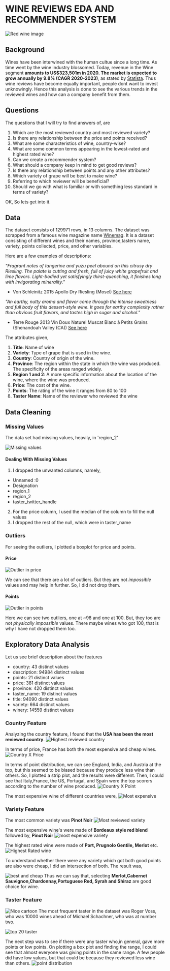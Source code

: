 # WINE REVIEWS EDA AND RECOMMENDER SYSTEM

![Red wine image](https://images.unsplash.com/photo-1535869462434-f92cc30bf40c?ixlib=rb-1.2.1&ixid=eyJhcHBfaWQiOjEyMDd9&auto=format&fit=crop&w=755&q=80)

## Background
Wines have been interwined with the human cultue since a long time. As time went by the wine industry blossomed. Today, revenue in the Wine segment **amounts to US$323,501m in 2020. The market is expected to grow annually by 9.8% (CAGR 2020-2023)**, as stated by [Statista](https://www.statista.com/outlook/10030000/100/wine/worldwide). Thus wine reviews have become equally important, people dont want to invest unknowingly. Hence this analysis is done to see the various trends in the reviewed wines and how can a company benefit from them.

## Questions
The questions that I will try to find answers of, are
1. Which are the most reviewed country and most reviewed
variety?
2. Is there any relationship between the price and points
received?
3. What are some characteristics of wine, country-wise?
4. What are some common terms appearing in the lowest-rated
and highest rated wine?
5. Can we create a recommender system?
6. What should a company keep in mind to get good reviews?
7. Is there any relationship between points and any other
attributes?
8. Which variety of grape will be best to make wine?
9. Referring to which reviewer will be beneficial?
10. Should we go with what is familiar or with something less
standard in terms of variety?

OK, So lets get into it.

## Data
The dataset consists of 129971 rows, in 13 columns. The dataset was scrapped from a famous wine magazine name [Winemag](https://www.winemag.com/). It is a dataset consisting of different wines and their names, province,tasters name, variety, points collected, price, and other variables.

Here are a few examples of descriptions:

*"Fragrant notes of tangerine and yuzu peel abound on this citrusy dry Riesling.
The palate is cutting and fresh, full of juicy white grapefruit and lime flavors.
Light-bodied yet satisfyingly thirst-quenching, it finishes long with invigorating
minerality."*
- Von Schleinitz 2015 Apollo Dry Riesling (Mosel) [See here](https://www.winemag.com/buying-guide/von-schleinitz-2015-apollo-dry-riesling-mosel/)

*"An earthy, nutty aroma and flavor come through the intense sweetness and
full body of this dessert-style wine. It goes for earthy complexity rather than
obvious fruit flavors, and tastes high in sugar and alcohol."*
- Terre Rouge 2013 Vin Doux Naturel Muscat Blanc à Petits Grains (Shenandoah Valley (CA)) [See here](https://www.winemag.com/buying-guide/terre-rouge-2013-vin-doux-naturel-muscat-blanc-a-petit-grain-shenandoah-valley-ca/)

The attributes given,

1. **Title**: Name of wine
2. **Variety**: Type of grape that is used in the wine.
3. **Country**: Country of origin of the wine.
4. **Province**: The region within the state in which the wine was
produced. The specificity of the areas ranged widely.
5. **Region 1 and 2**: A more specific information about the location of
the wine, where the wine was produced.
6. **Price**: The cost of the wine.
7. **Points**: The rating of the wine it ranges from 80 to 100
8. **Taster Name**: Name of the reviewer who reviewed the wine

## Data Cleaning

### Missing Values
The data set had missing values, heavily, in 'region_2'

![Missing values](https://www.kaggleusercontent.com/kf/43000787/eyJhbGciOiJkaXIiLCJlbmMiOiJBMTI4Q0JDLUhTMjU2In0..Ro9TEFEZyThqbREfsvNS6A.vuvcfFgtlyjwLfDY2BvpmRLjlk86J4OHOxPXteSiB_X4mvssCCemmaIOjrShxu6xIkjTSAhCw_nzstu1Adi5pZYSx1YutK0HrYCheKPzdHCQ_FJsRfm-V3VTzVP34K8E3M-Wh7Yo6Vd58huIE0NmF5bhxveeqw_yEphjG7lwkTGDpg7ZSEjc4xpZVaZuMGOmD8xNvTZIW58rFu4vH_YzGqxdxvzHB4MsjWyPImEy47Y92uUOiZrVVrinFkLmXTe7SCH7db3DCS3o-vUGTZvv-QJuc25ntXFtIqJNduku3d-jpQvKUSQxoNo11xQXsNMLNTwScmHvQnLmcsU_5_uJeVJnD3TDOjz9v3ZmTEkgXnhAEzslwREF9kANRfFllYdHb9fIoxe6khYdEJYMJprsJpduwnNAOxrsn90tYWxbHxunaMILwfX_in9aFe2lCE6wZKdPEA3GME69hPh_M8L1qJJEbg2CzAkSN9-VP7gmYlas1go-mH0WB0CAAyK1K8X2_uK4jEDlAdgj5QXgDFvxhgQLsU-hI5-KJ5V7c9quT6P2mKd8uvPRvnHq_KNuGf1rx5FBUAsQejncReIZF_wa13tl56tSg6Jbka7hmzO0Ozukw8R3OX57ENVI-N6j02rYbuP23fNcqPKufRe_teafXqz0xbQlTNWiutO1g79Ywas.VxqE7C9VBdF1RHi70CNlxQ/__results___files/__results___18_1.png)

#### Dealing With Missing Values

1. I dropped the unwanted columns, namely, 
- Unnamed :0
- Designation
- region_1
- region_2
- taster_twitter_handle

2. For the price column, I used the median of the column to fill the null values
3. I dropped the rest of the null, which were in taster_name

### Outliers

For seeing the outliers, I plotted a boxplot for price and points.

#### Price
![Outlier in price](https://www.kaggleusercontent.com/kf/43000787/eyJhbGciOiJkaXIiLCJlbmMiOiJBMTI4Q0JDLUhTMjU2In0..Ro9TEFEZyThqbREfsvNS6A.vuvcfFgtlyjwLfDY2BvpmRLjlk86J4OHOxPXteSiB_X4mvssCCemmaIOjrShxu6xIkjTSAhCw_nzstu1Adi5pZYSx1YutK0HrYCheKPzdHCQ_FJsRfm-V3VTzVP34K8E3M-Wh7Yo6Vd58huIE0NmF5bhxveeqw_yEphjG7lwkTGDpg7ZSEjc4xpZVaZuMGOmD8xNvTZIW58rFu4vH_YzGqxdxvzHB4MsjWyPImEy47Y92uUOiZrVVrinFkLmXTe7SCH7db3DCS3o-vUGTZvv-QJuc25ntXFtIqJNduku3d-jpQvKUSQxoNo11xQXsNMLNTwScmHvQnLmcsU_5_uJeVJnD3TDOjz9v3ZmTEkgXnhAEzslwREF9kANRfFllYdHb9fIoxe6khYdEJYMJprsJpduwnNAOxrsn90tYWxbHxunaMILwfX_in9aFe2lCE6wZKdPEA3GME69hPh_M8L1qJJEbg2CzAkSN9-VP7gmYlas1go-mH0WB0CAAyK1K8X2_uK4jEDlAdgj5QXgDFvxhgQLsU-hI5-KJ5V7c9quT6P2mKd8uvPRvnHq_KNuGf1rx5FBUAsQejncReIZF_wa13tl56tSg6Jbka7hmzO0Ozukw8R3OX57ENVI-N6j02rYbuP23fNcqPKufRe_teafXqz0xbQlTNWiutO1g79Ywas.VxqE7C9VBdF1RHi70CNlxQ/__results___files/__results___24_1.png)

We can see that there are a lot of outliers. But they are not *impossible* values and may help in further. So, I did not drop them.

#### Points
![Outlier in points](https://www.kaggleusercontent.com/kf/43000787/eyJhbGciOiJkaXIiLCJlbmMiOiJBMTI4Q0JDLUhTMjU2In0..Ro9TEFEZyThqbREfsvNS6A.vuvcfFgtlyjwLfDY2BvpmRLjlk86J4OHOxPXteSiB_X4mvssCCemmaIOjrShxu6xIkjTSAhCw_nzstu1Adi5pZYSx1YutK0HrYCheKPzdHCQ_FJsRfm-V3VTzVP34K8E3M-Wh7Yo6Vd58huIE0NmF5bhxveeqw_yEphjG7lwkTGDpg7ZSEjc4xpZVaZuMGOmD8xNvTZIW58rFu4vH_YzGqxdxvzHB4MsjWyPImEy47Y92uUOiZrVVrinFkLmXTe7SCH7db3DCS3o-vUGTZvv-QJuc25ntXFtIqJNduku3d-jpQvKUSQxoNo11xQXsNMLNTwScmHvQnLmcsU_5_uJeVJnD3TDOjz9v3ZmTEkgXnhAEzslwREF9kANRfFllYdHb9fIoxe6khYdEJYMJprsJpduwnNAOxrsn90tYWxbHxunaMILwfX_in9aFe2lCE6wZKdPEA3GME69hPh_M8L1qJJEbg2CzAkSN9-VP7gmYlas1go-mH0WB0CAAyK1K8X2_uK4jEDlAdgj5QXgDFvxhgQLsU-hI5-KJ5V7c9quT6P2mKd8uvPRvnHq_KNuGf1rx5FBUAsQejncReIZF_wa13tl56tSg6Jbka7hmzO0Ozukw8R3OX57ENVI-N6j02rYbuP23fNcqPKufRe_teafXqz0xbQlTNWiutO1g79Ywas.VxqE7C9VBdF1RHi70CNlxQ/__results___files/__results___26_1.png)

Here we can see two outliers, one at ~98 and one at 100. But, they too are not *physically impossible* values. There maybe wines who got 100, that is why I have not dropped them too.

## Exploratory Data Analysis

Let us see brief description about the features
- country: 43 distinct values
- description: 94984 distinct values
- points: 21 distinct values
- price: 381 distinct values
- province: 420 distinct values
- taster_name: 19 distinct values
- title: 94090 distinct values
- variety: 664 distinct values
- winery: 14559 distinct values

### Country Feature

Analyzing the country feature, I found that the **USA has been the most reviewed country**. 
![Highest reviewed country](https://www.kaggleusercontent.com/kf/43000787/eyJhbGciOiJkaXIiLCJlbmMiOiJBMTI4Q0JDLUhTMjU2In0..Ro9TEFEZyThqbREfsvNS6A.vuvcfFgtlyjwLfDY2BvpmRLjlk86J4OHOxPXteSiB_X4mvssCCemmaIOjrShxu6xIkjTSAhCw_nzstu1Adi5pZYSx1YutK0HrYCheKPzdHCQ_FJsRfm-V3VTzVP34K8E3M-Wh7Yo6Vd58huIE0NmF5bhxveeqw_yEphjG7lwkTGDpg7ZSEjc4xpZVaZuMGOmD8xNvTZIW58rFu4vH_YzGqxdxvzHB4MsjWyPImEy47Y92uUOiZrVVrinFkLmXTe7SCH7db3DCS3o-vUGTZvv-QJuc25ntXFtIqJNduku3d-jpQvKUSQxoNo11xQXsNMLNTwScmHvQnLmcsU_5_uJeVJnD3TDOjz9v3ZmTEkgXnhAEzslwREF9kANRfFllYdHb9fIoxe6khYdEJYMJprsJpduwnNAOxrsn90tYWxbHxunaMILwfX_in9aFe2lCE6wZKdPEA3GME69hPh_M8L1qJJEbg2CzAkSN9-VP7gmYlas1go-mH0WB0CAAyK1K8X2_uK4jEDlAdgj5QXgDFvxhgQLsU-hI5-KJ5V7c9quT6P2mKd8uvPRvnHq_KNuGf1rx5FBUAsQejncReIZF_wa13tl56tSg6Jbka7hmzO0Ozukw8R3OX57ENVI-N6j02rYbuP23fNcqPKufRe_teafXqz0xbQlTNWiutO1g79Ywas.VxqE7C9VBdF1RHi70CNlxQ/__results___files/__results___34_0.png)

In terms of price, France has both the most expensive and cheap wines. 
![Country X Price](https://www.kaggleusercontent.com/kf/43000787/eyJhbGciOiJkaXIiLCJlbmMiOiJBMTI4Q0JDLUhTMjU2In0..Ro9TEFEZyThqbREfsvNS6A.vuvcfFgtlyjwLfDY2BvpmRLjlk86J4OHOxPXteSiB_X4mvssCCemmaIOjrShxu6xIkjTSAhCw_nzstu1Adi5pZYSx1YutK0HrYCheKPzdHCQ_FJsRfm-V3VTzVP34K8E3M-Wh7Yo6Vd58huIE0NmF5bhxveeqw_yEphjG7lwkTGDpg7ZSEjc4xpZVaZuMGOmD8xNvTZIW58rFu4vH_YzGqxdxvzHB4MsjWyPImEy47Y92uUOiZrVVrinFkLmXTe7SCH7db3DCS3o-vUGTZvv-QJuc25ntXFtIqJNduku3d-jpQvKUSQxoNo11xQXsNMLNTwScmHvQnLmcsU_5_uJeVJnD3TDOjz9v3ZmTEkgXnhAEzslwREF9kANRfFllYdHb9fIoxe6khYdEJYMJprsJpduwnNAOxrsn90tYWxbHxunaMILwfX_in9aFe2lCE6wZKdPEA3GME69hPh_M8L1qJJEbg2CzAkSN9-VP7gmYlas1go-mH0WB0CAAyK1K8X2_uK4jEDlAdgj5QXgDFvxhgQLsU-hI5-KJ5V7c9quT6P2mKd8uvPRvnHq_KNuGf1rx5FBUAsQejncReIZF_wa13tl56tSg6Jbka7hmzO0Ozukw8R3OX57ENVI-N6j02rYbuP23fNcqPKufRe_teafXqz0xbQlTNWiutO1g79Ywas.VxqE7C9VBdF1RHi70CNlxQ/__results___files/__results___38_0.png)

In terms  of point distribution, we can see England, India, and Austria at the top, but this seemed to be biased because they produce less wine than others. So, I plotted a strip plot, and the results were different. Then, I could see that Italy,France, the US, Portugal, and Spain were the top scorers according to the number of wine produced.
![Country X Point](https://www.kaggleusercontent.com/kf/43000787/eyJhbGciOiJkaXIiLCJlbmMiOiJBMTI4Q0JDLUhTMjU2In0..Ro9TEFEZyThqbREfsvNS6A.vuvcfFgtlyjwLfDY2BvpmRLjlk86J4OHOxPXteSiB_X4mvssCCemmaIOjrShxu6xIkjTSAhCw_nzstu1Adi5pZYSx1YutK0HrYCheKPzdHCQ_FJsRfm-V3VTzVP34K8E3M-Wh7Yo6Vd58huIE0NmF5bhxveeqw_yEphjG7lwkTGDpg7ZSEjc4xpZVaZuMGOmD8xNvTZIW58rFu4vH_YzGqxdxvzHB4MsjWyPImEy47Y92uUOiZrVVrinFkLmXTe7SCH7db3DCS3o-vUGTZvv-QJuc25ntXFtIqJNduku3d-jpQvKUSQxoNo11xQXsNMLNTwScmHvQnLmcsU_5_uJeVJnD3TDOjz9v3ZmTEkgXnhAEzslwREF9kANRfFllYdHb9fIoxe6khYdEJYMJprsJpduwnNAOxrsn90tYWxbHxunaMILwfX_in9aFe2lCE6wZKdPEA3GME69hPh_M8L1qJJEbg2CzAkSN9-VP7gmYlas1go-mH0WB0CAAyK1K8X2_uK4jEDlAdgj5QXgDFvxhgQLsU-hI5-KJ5V7c9quT6P2mKd8uvPRvnHq_KNuGf1rx5FBUAsQejncReIZF_wa13tl56tSg6Jbka7hmzO0Ozukw8R3OX57ENVI-N6j02rYbuP23fNcqPKufRe_teafXqz0xbQlTNWiutO1g79Ywas.VxqE7C9VBdF1RHi70CNlxQ/__results___files/__results___45_0.png)

The most expensive wine of different countries were,
![Most expensive](https://www.kaggleusercontent.com/kf/43000787/eyJhbGciOiJkaXIiLCJlbmMiOiJBMTI4Q0JDLUhTMjU2In0..Ro9TEFEZyThqbREfsvNS6A.vuvcfFgtlyjwLfDY2BvpmRLjlk86J4OHOxPXteSiB_X4mvssCCemmaIOjrShxu6xIkjTSAhCw_nzstu1Adi5pZYSx1YutK0HrYCheKPzdHCQ_FJsRfm-V3VTzVP34K8E3M-Wh7Yo6Vd58huIE0NmF5bhxveeqw_yEphjG7lwkTGDpg7ZSEjc4xpZVaZuMGOmD8xNvTZIW58rFu4vH_YzGqxdxvzHB4MsjWyPImEy47Y92uUOiZrVVrinFkLmXTe7SCH7db3DCS3o-vUGTZvv-QJuc25ntXFtIqJNduku3d-jpQvKUSQxoNo11xQXsNMLNTwScmHvQnLmcsU_5_uJeVJnD3TDOjz9v3ZmTEkgXnhAEzslwREF9kANRfFllYdHb9fIoxe6khYdEJYMJprsJpduwnNAOxrsn90tYWxbHxunaMILwfX_in9aFe2lCE6wZKdPEA3GME69hPh_M8L1qJJEbg2CzAkSN9-VP7gmYlas1go-mH0WB0CAAyK1K8X2_uK4jEDlAdgj5QXgDFvxhgQLsU-hI5-KJ5V7c9quT6P2mKd8uvPRvnHq_KNuGf1rx5FBUAsQejncReIZF_wa13tl56tSg6Jbka7hmzO0Ozukw8R3OX57ENVI-N6j02rYbuP23fNcqPKufRe_teafXqz0xbQlTNWiutO1g79Ywas.VxqE7C9VBdF1RHi70CNlxQ/__results___files/__results___41_1.png)

### Variety Feature
The most common variety was **Pinot Noir**
![Most reviewed variety](https://www.kaggleusercontent.com/kf/43000787/eyJhbGciOiJkaXIiLCJlbmMiOiJBMTI4Q0JDLUhTMjU2In0..Ro9TEFEZyThqbREfsvNS6A.vuvcfFgtlyjwLfDY2BvpmRLjlk86J4OHOxPXteSiB_X4mvssCCemmaIOjrShxu6xIkjTSAhCw_nzstu1Adi5pZYSx1YutK0HrYCheKPzdHCQ_FJsRfm-V3VTzVP34K8E3M-Wh7Yo6Vd58huIE0NmF5bhxveeqw_yEphjG7lwkTGDpg7ZSEjc4xpZVaZuMGOmD8xNvTZIW58rFu4vH_YzGqxdxvzHB4MsjWyPImEy47Y92uUOiZrVVrinFkLmXTe7SCH7db3DCS3o-vUGTZvv-QJuc25ntXFtIqJNduku3d-jpQvKUSQxoNo11xQXsNMLNTwScmHvQnLmcsU_5_uJeVJnD3TDOjz9v3ZmTEkgXnhAEzslwREF9kANRfFllYdHb9fIoxe6khYdEJYMJprsJpduwnNAOxrsn90tYWxbHxunaMILwfX_in9aFe2lCE6wZKdPEA3GME69hPh_M8L1qJJEbg2CzAkSN9-VP7gmYlas1go-mH0WB0CAAyK1K8X2_uK4jEDlAdgj5QXgDFvxhgQLsU-hI5-KJ5V7c9quT6P2mKd8uvPRvnHq_KNuGf1rx5FBUAsQejncReIZF_wa13tl56tSg6Jbka7hmzO0Ozukw8R3OX57ENVI-N6j02rYbuP23fNcqPKufRe_teafXqz0xbQlTNWiutO1g79Ywas.VxqE7C9VBdF1RHi70CNlxQ/__results___files/__results___49_0.png)

The most expensive wine's were made of **Bordeaux style red blend** followed by, **Pinot Noir**
![most expensive variety](https://www.kaggleusercontent.com/kf/43000787/eyJhbGciOiJkaXIiLCJlbmMiOiJBMTI4Q0JDLUhTMjU2In0..Ro9TEFEZyThqbREfsvNS6A.vuvcfFgtlyjwLfDY2BvpmRLjlk86J4OHOxPXteSiB_X4mvssCCemmaIOjrShxu6xIkjTSAhCw_nzstu1Adi5pZYSx1YutK0HrYCheKPzdHCQ_FJsRfm-V3VTzVP34K8E3M-Wh7Yo6Vd58huIE0NmF5bhxveeqw_yEphjG7lwkTGDpg7ZSEjc4xpZVaZuMGOmD8xNvTZIW58rFu4vH_YzGqxdxvzHB4MsjWyPImEy47Y92uUOiZrVVrinFkLmXTe7SCH7db3DCS3o-vUGTZvv-QJuc25ntXFtIqJNduku3d-jpQvKUSQxoNo11xQXsNMLNTwScmHvQnLmcsU_5_uJeVJnD3TDOjz9v3ZmTEkgXnhAEzslwREF9kANRfFllYdHb9fIoxe6khYdEJYMJprsJpduwnNAOxrsn90tYWxbHxunaMILwfX_in9aFe2lCE6wZKdPEA3GME69hPh_M8L1qJJEbg2CzAkSN9-VP7gmYlas1go-mH0WB0CAAyK1K8X2_uK4jEDlAdgj5QXgDFvxhgQLsU-hI5-KJ5V7c9quT6P2mKd8uvPRvnHq_KNuGf1rx5FBUAsQejncReIZF_wa13tl56tSg6Jbka7hmzO0Ozukw8R3OX57ENVI-N6j02rYbuP23fNcqPKufRe_teafXqz0xbQlTNWiutO1g79Ywas.VxqE7C9VBdF1RHi70CNlxQ/__results___files/__results___55_0.png)

The highest rated wine were made of **Port, Prugnolo Gentile, Merlot** etc.
![Highest Rated wine](https://www.kaggleusercontent.com/kf/43000787/eyJhbGciOiJkaXIiLCJlbmMiOiJBMTI4Q0JDLUhTMjU2In0..Ro9TEFEZyThqbREfsvNS6A.vuvcfFgtlyjwLfDY2BvpmRLjlk86J4OHOxPXteSiB_X4mvssCCemmaIOjrShxu6xIkjTSAhCw_nzstu1Adi5pZYSx1YutK0HrYCheKPzdHCQ_FJsRfm-V3VTzVP34K8E3M-Wh7Yo6Vd58huIE0NmF5bhxveeqw_yEphjG7lwkTGDpg7ZSEjc4xpZVaZuMGOmD8xNvTZIW58rFu4vH_YzGqxdxvzHB4MsjWyPImEy47Y92uUOiZrVVrinFkLmXTe7SCH7db3DCS3o-vUGTZvv-QJuc25ntXFtIqJNduku3d-jpQvKUSQxoNo11xQXsNMLNTwScmHvQnLmcsU_5_uJeVJnD3TDOjz9v3ZmTEkgXnhAEzslwREF9kANRfFllYdHb9fIoxe6khYdEJYMJprsJpduwnNAOxrsn90tYWxbHxunaMILwfX_in9aFe2lCE6wZKdPEA3GME69hPh_M8L1qJJEbg2CzAkSN9-VP7gmYlas1go-mH0WB0CAAyK1K8X2_uK4jEDlAdgj5QXgDFvxhgQLsU-hI5-KJ5V7c9quT6P2mKd8uvPRvnHq_KNuGf1rx5FBUAsQejncReIZF_wa13tl56tSg6Jbka7hmzO0Ozukw8R3OX57ENVI-N6j02rYbuP23fNcqPKufRe_teafXqz0xbQlTNWiutO1g79Ywas.VxqE7C9VBdF1RHi70CNlxQ/__results___files/__results___58_0.png)

To understand whether there were any variety which got both good points are also were cheap, I did an intersection of both. The result was,

![best and cheap](https://i.ibb.co/XFq5Mrq/2020-09-19-5.png)
Thus we can say that, selecting **Merlot,Cabernet Sauvignon,Chardonnay,Portuguese Red, Syrah and Shiraz** are good choice for wine.

### Taster Feature
![Nice cartoon](http://cdn2.justwineapp.com/assets/article/2015/08/How-To-Taste-Wine-Wide-2.jpg)
The most frequent taster in the dataset was Roger Voss, who was 10000 wines ahead of Michael Schachner, who was at number two. 

![top 20 taster](https://www.kaggleusercontent.com/kf/43000787/eyJhbGciOiJkaXIiLCJlbmMiOiJBMTI4Q0JDLUhTMjU2In0..f0v0-QIs_GmglmVmvHhTmA.3zqslN4Iy8Yl1eNBQSsLlxWck_alEC2ADyLRCf6K9CqfLiR_W5k--KDrqR7mu3R1VOrmn3KvYRkP9ZsVBLir2u0Up0d_VNixd-HPyby7y5hC6_MhKtFlwJf8Mpg19ZZWVQs1NXpcYcmbo0m88bQXhzP-dxVv5ffC34kwnTQyIVNfOcPMQr-WE9WDYSiQrl8OQnESsGlvQB4unwBji-bxTIDavctjeALB1vfVDqyYE-0DlT62x79tG9DtKubYzSK3eoeZ6WcxigWwC-_DgfoCsU49rWF-cF_nQ06Djop8XYTDRE-41I8gi-u15tr8U03YbFLEBpp0ug7TGeDFX7S_qs-NbwFt1vF64E9SKjXSfNCbbTwnGz6wSGG8oKosbV_xS8HdB9Qxr_Wro0tADJ6ZbvkQSe-EPT4ELB-X4ZKy1Smn25OkbsugRKDcLQN67nHp4jIQ98YxyO7Ti5vb6nZUAC8lGG_TbD3Hy4uFYlrwR2vS0uexoybFv13x4_epixIRAqvaHjrwLCa7gS5jcCRClr1-ssJpUtdtaWvzPMIeHE_Jl6j54ZVXPoB-QX5_PMUFu59ZPBw7bxstNM2IiVpldr1BEruTuojUdOSkJFjR6HsrhLBlRbdIpnrFV3Ngj7FWu3NqbQM6yq-fLRhIsByJkk8q-CbaFet4A7iQBS424vo.xMK4aDFqzdIR1Am1kd24ZA/__results___files/__results___67_0.png)

The next step was to see if there were any taster who,in general, gave more points or low points. On plotting a box plot and finding the range, I could see that almost everyone was giving points in the same range. A few people did have low values, but that could be because they reviewed less wine than others.
![point distribution](https://www.kaggleusercontent.com/kf/43000787/eyJhbGciOiJkaXIiLCJlbmMiOiJBMTI4Q0JDLUhTMjU2In0..f0v0-QIs_GmglmVmvHhTmA.3zqslN4Iy8Yl1eNBQSsLlxWck_alEC2ADyLRCf6K9CqfLiR_W5k--KDrqR7mu3R1VOrmn3KvYRkP9ZsVBLir2u0Up0d_VNixd-HPyby7y5hC6_MhKtFlwJf8Mpg19ZZWVQs1NXpcYcmbo0m88bQXhzP-dxVv5ffC34kwnTQyIVNfOcPMQr-WE9WDYSiQrl8OQnESsGlvQB4unwBji-bxTIDavctjeALB1vfVDqyYE-0DlT62x79tG9DtKubYzSK3eoeZ6WcxigWwC-_DgfoCsU49rWF-cF_nQ06Djop8XYTDRE-41I8gi-u15tr8U03YbFLEBpp0ug7TGeDFX7S_qs-NbwFt1vF64E9SKjXSfNCbbTwnGz6wSGG8oKosbV_xS8HdB9Qxr_Wro0tADJ6ZbvkQSe-EPT4ELB-X4ZKy1Smn25OkbsugRKDcLQN67nHp4jIQ98YxyO7Ti5vb6nZUAC8lGG_TbD3Hy4uFYlrwR2vS0uexoybFv13x4_epixIRAqvaHjrwLCa7gS5jcCRClr1-ssJpUtdtaWvzPMIeHE_Jl6j54ZVXPoB-QX5_PMUFu59ZPBw7bxstNM2IiVpldr1BEruTuojUdOSkJFjR6HsrhLBlRbdIpnrFV3Ngj7FWu3NqbQM6yq-fLRhIsByJkk8q-CbaFet4A7iQBS424vo.xMK4aDFqzdIR1Am1kd24ZA/__results___files/__results___74_0.png)




